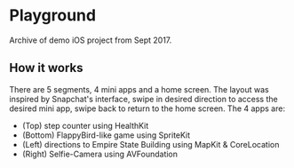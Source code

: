 # Playground

Archive of demo iOS project from Sept 2017.

## How it works

There are 5 segments, 4 mini apps and a home screen. The layout was inspired by Snapchat's interface, swipe in desired direction to access the desired mini app, swipe back to return to the home screen. The 4 apps are: 
* (Top) step counter using HealthKit 
* (Bottom) FlappyBird-like game using SpriteKit
* (Left) directions to Empire State Building using MapKit & CoreLocation
* (Right) Selfie-Camera using AVFoundation

